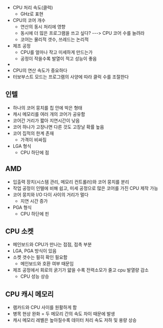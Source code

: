 * CPU 처리 속도(클럭)
	* GHz로 표현
* CPU의 코어 개수
	* 연산의 동시 처리에 영향
	* 동시에 더 많은 프로그램을 쓰고 싶다? ---> CPU 코어 수를 늘려라
	* 코어는 물리적 갯수, 쓰레드는 논리적 
* 제조 공정
	* CPU를 얼마나 작고 미세하게 만드는가
	* 공정이 작을수록 발열이 적고 성능이 좋음
* 
* CPU의 연산 속도가 중요하다
* 터보부스트 모드는 프로그램의 사양에 따라 클럭 수를 조절한다

## 인텔

* 하나의 코어 뭉치를 칩 안에 박은 형태
* 캐시 메모리를 여러 개의 코어가 공유함
* 코어간 거리가 짧아 지연시간이 낮음
* 코어 하나가 고장나면 다른 것도 고장날 확률 높음
* 코어 집적의 한계 존재
	* 가격이 비싸짐
* LGA 형식
	* CPU 하단에 점

## AMD

* 입출력 장치(시스템 관리, 메모리 컨트롤러)와 코어 뭉치를 분리
* 작업 공정이 인텔에 비해 쉽고, 미세 공정으로 많은 코어를 가진 CPU 제작 가능
* 코어 뭉치와 I/O 다이 사이의 거리가 멀다
	* 지연 시간 증가
* PGA 형식
	* CPU 하단에 핀


## CPU 소켓

* 메인보드와 CPU가 만나는 접점, 접촉 부분
* LGA, PGA 방식이 있음
* 소켓 갯수는 필히 확인 필요함
	* 메인보드와 호환 여부 때문임
* 제조 공정에서 회로의 굵기가 얇을 수록 전력소모가 줄고 cpu 발열량 감소
	* CPU 성능 상승

## CPU 캐시 메모리

* 램카드와 CPU 사이를 원활하게 함
* 병목 현상 완화 = 두 메모리 간의 속도 차이 때문에 발생
* 캐시 메모리 레벨은 높아질수록 데이터 처리 속도 저하 및  용량 상승
